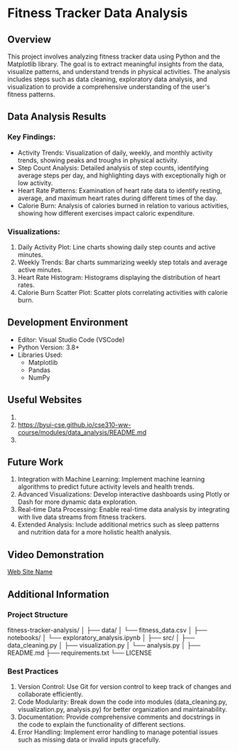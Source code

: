 # Fitness Tracker Data Analysis

## Overview

This project involves analyzing fitness tracker data using Python and the Matplotlib library. The goal is to extract meaningful insights from the data, visualize patterns, and understand trends in physical activities. The analysis includes steps such as data cleaning, exploratory data analysis, and visualization to provide a comprehensive understanding of the user's fitness patterns.

## Data Analysis Results

### Key Findings:

- Activity Trends: Visualization of daily, weekly, and monthly activity trends, showing peaks and troughs in physical activity.
- Step Count Analysis: Detailed analysis of step counts, identifying average steps per day, and highlighting days with exceptionally high or low activity.
- Heart Rate Patterns: Examination of heart rate data to identify resting, average, and maximum heart rates during different times of the day.
- Calorie Burn: Analysis of calories burned in relation to various activities, showing how different exercises impact caloric expenditure.

### Visualizations:

1. Daily Activity Plot: Line charts showing daily step counts and active minutes.
2. Weekly Trends: Bar charts summarizing weekly step totals and average active minutes.
3. Heart Rate Histogram: Histograms displaying the distribution of heart rates.
4. Calorie Burn Scatter Plot: Scatter plots correlating activities with calorie burn.

## Development Environment

- Editor: Visual Studio Code (VSCode)
- Python Version: 3.8+
- Libraries Used:
  - Matplotlib
  - Pandas
  - NumPy

## Useful Websites

1.
1. https://byui-cse.github.io/cse310-ww-course/modules/data_analysis/README.md
1.

## Future Work

1. Integration with Machine Learning: Implement machine learning algorithms to predict future activity levels and health trends.
2. Advanced Visualizations: Develop interactive dashboards using Plotly or Dash for more dynamic data exploration.
3. Real-time Data Processing: Enable real-time data analysis by integrating with live data streams from fitness trackers.
4. Extended Analysis: Include additional metrics such as sleep patterns and nutrition data for a more holistic health analysis.

## Video Demonstration

[Web Site Name](http://url.link.goes.here)

## Additional Information

### Project Structure

fitness-tracker-analysis/
│
├── data/
│ └── fitness_data.csv
│
├── notebooks/
│ └── exploratory_analysis.ipynb
│
├── src/
│ ├── data_cleaning.py
│ ├── visualization.py
│ └── analysis.py
│
├── README.md
├── requirements.txt
└── LICENSE

### Best Practices

1. Version Control: Use Git for version control to keep track of changes and collaborate efficiently.
2. Code Modularity: Break down the code into modules (data_cleaning.py, visualization.py, analysis.py) for better organization and maintainability.
3. Documentation: Provide comprehensive comments and docstrings in the code to explain the functionality of different sections.
4. Error Handling: Implement error handling to manage potential issues such as missing data or invalid inputs gracefully.
